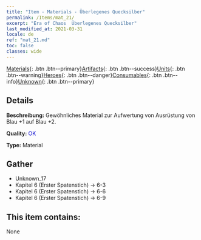 ```yaml
---
title: "Item - Materials - Überlegenes Quecksilber"
permalink: /Items/mat_21/
excerpt: "Era of Chaos  Überlegenes Quecksilber"
last_modified_at: 2021-03-31
locale: de
ref: "mat_21.md"
toc: false
classes: wide
---
```

 [Materials](/de/Items/){: .btn .btn--primary}[Artifacts](/de/Items/Artifacts/){: .btn .btn--success}[Units](/de/Items/Units/){: .btn .btn--warning}[Heroes](/de/Items/Heroes/){: .btn .btn--danger}[Consumables](/de/Items/Consumables/){: .btn .btn--info}[Unknown](/de/Items/Unknown/){: .btn .btn--primary}

## Details
 **Beschreibung:** Gewöhnliches Material zur Aufwertung von Ausrüstung von Blau +1 auf Blau +2.

 **Quality:** <span style="color: #0000CD">OK</span>

 **Type:** Material

## Gather

*    Unknown_17 
*    Kapitel 6 (Erster Spatenstich) -> 6-3 
*    Kapitel 6 (Erster Spatenstich) -> 6-6 
*    Kapitel 6 (Erster Spatenstich) -> 6-9 

## This item contains:

  None

